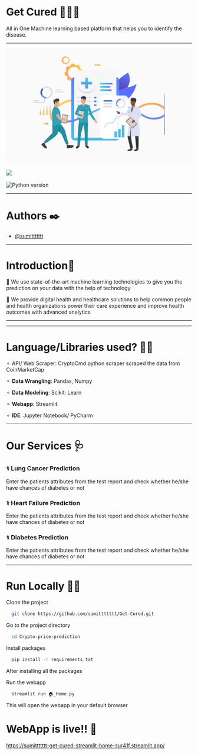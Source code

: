 

# Get Cured 👨🏻‍⚕️
All in One Machine learning based platform that helps you to identify the disease.



----
![Logo](https://raw.githubusercontent.com/sumittttttt/Get-Cured/main/media/vector%203.webp)


![](https://img.shields.io/github/repo-size/sumittttttt/Get-Cured?style=for-the-badge)


![Python version](https://img.shields.io/badge/Python%20version-3.9%2B-lightgrey?style=for-the-badge)

----
# Authors ✒️

- [@sumittttttt](https://github.com/sumittttttt/)

----

# Introduction📜

💠 We use state-of-the-art machine learning technologies to give you the prediction on your data with the help of technology

💠 We provide digital health and healthcare solutions to help common people and health organizations power their care experience and improve health outcomes with advanced analytics

----

----
# Language/Libraries used? 👨‍💻
⚬ API/ Web Scraper: CryptoCmd python scraper scraped the data from CoinMarketCap

⚬ **Data Wrangling**: Pandas, Numpy

⚬ **Data Modeling**: Scikit: Learn

⚬ **Webapp**: Streamlit

⚬ **IDE**: Jupyter Notebook/ PyCharm

----


# Our Services 🩺

### ⚕ Lung Cancer Prediction
 Enter the patients attributes from the test report and check whether he/she have chances of diabetes or not

### ⚕ Heart Failure Prediction
 Enter the patients attributes from the test report and check whether he/she have chances of diabetes or not

### ⚕ Diabetes Prediction
 Enter the patients attributes from the test report and check whether he/she have chances of diabetes or not

----
# Run Locally 👨‍💻

Clone the project

```bash
  git clone https://github.com/sumittttttt/Get-Cured.git
```

Go to the project directory

```bash
  cd Crypto-price-prediction
```

Install packages

```bash
  pip install -r requirements.txt
```

After installing all the packages

Run the webapp

```bash
  streamlit run 🏠_Home.py

```

This will open the webapp in your default browser

# WebApp is live!! 🎉

https://sumittttttt-get-cured-streamlit-home-sur41f.streamlit.app/
